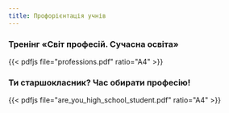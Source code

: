 ```yaml
---
title: Профорієнтація учнів
---
```

### Тренінг «Світ професій. Сучасна освіта»

{{< pdfjs file="professions.pdf" ratio="A4" >}}

### Ти старшокласник? Час обирати професію!

{{< pdfjs file="are_you_high_school_student.pdf" ratio="A4" >}}
